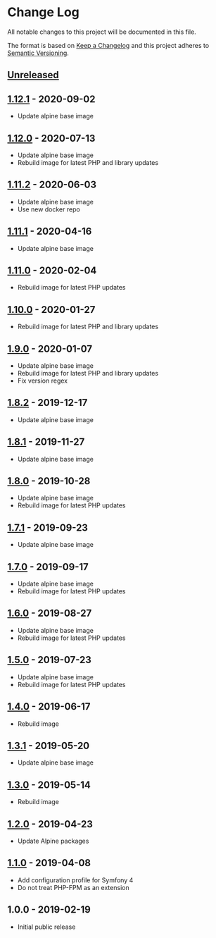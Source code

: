 # Change Log
All notable changes to this project will be documented in this file.

The format is based on [Keep a Changelog](http://keepachangelog.com/)
and this project adheres to [Semantic Versioning](http://semver.org/).

## [Unreleased]

## [1.12.1] - 2020-09-02
- Update alpine base image

## [1.12.0] - 2020-07-13
- Update alpine base image
- Rebuild image for latest PHP and library updates

## [1.11.2] - 2020-06-03
- Update alpine base image
- Use new docker repo

## [1.11.1] - 2020-04-16
- Update alpine base image

## [1.11.0] - 2020-02-04
- Rebuild image for latest PHP updates

## [1.10.0] - 2020-01-27
- Rebuild image for latest PHP and library updates

## [1.9.0] - 2020-01-07
- Update alpine base image
- Rebuild image for latest PHP and library updates
- Fix version regex

## [1.8.2] - 2019-12-17
- Update alpine base image

## [1.8.1] - 2019-11-27
- Update alpine base image

## [1.8.0] - 2019-10-28
- Update alpine base image
- Rebuild image for latest PHP updates

## [1.7.1] - 2019-09-23
- Update alpine base image

## [1.7.0] - 2019-09-17
- Update alpine base image
- Rebuild image for latest PHP updates

## [1.6.0] - 2019-08-27
- Update alpine base image
- Rebuild image for latest PHP updates

## [1.5.0] - 2019-07-23
- Update alpine base image
- Rebuild image for latest PHP updates

## [1.4.0] - 2019-06-17
- Rebuild image

## [1.3.1] - 2019-05-20
- Update alpine base image

## [1.3.0] - 2019-05-14
- Rebuild image

## [1.2.0] - 2019-04-23
- Update Alpine packages

## [1.1.0] - 2019-04-08
- Add configuration profile for Symfony 4
- Do not treat PHP-FPM as an extension

## 1.0.0 - 2019-02-19
- Initial public release

[Unreleased]: https://github.com/gmitirol/alpine39-php72/compare/1.12.1...HEAD
[1.12.1]: https://github.com/gmitirol/alpine39-php72/compare/1.12.0...1.12.1
[1.12.0]: https://github.com/gmitirol/alpine39-php72/compare/1.11.2...1.12.0
[1.11.2]: https://github.com/gmitirol/alpine39-php72/compare/1.11.1...1.11.2
[1.11.1]: https://github.com/gmitirol/alpine39-php72/compare/1.11.0...1.11.1
[1.11.0]: https://github.com/gmitirol/alpine39-php72/compare/1.10.0...1.11.0
[1.10.0]: https://github.com/gmitirol/alpine39-php72/compare/1.9.0...1.10.0
[1.9.0]: https://github.com/gmitirol/alpine39-php72/compare/1.8.2...1.9.0
[1.8.2]: https://github.com/gmitirol/alpine39-php72/compare/1.8.1...1.8.2
[1.8.1]: https://github.com/gmitirol/alpine39-php72/compare/1.8.0...1.8.1
[1.8.0]: https://github.com/gmitirol/alpine39-php72/compare/1.7.1...1.8.0
[1.7.1]: https://github.com/gmitirol/alpine39-php72/compare/1.7.0...1.7.1
[1.7.0]: https://github.com/gmitirol/alpine39-php72/compare/1.6.0...1.7.0
[1.6.0]: https://github.com/gmitirol/alpine39-php72/compare/1.5.0...1.6.0
[1.5.0]: https://github.com/gmitirol/alpine39-php72/compare/1.4.0...1.5.0
[1.4.0]: https://github.com/gmitirol/alpine39-php72/compare/1.3.1...1.4.0
[1.3.1]: https://github.com/gmitirol/alpine39-php72/compare/1.3.0...1.3.1
[1.3.0]: https://github.com/gmitirol/alpine39-php72/compare/1.2.0...1.3.0
[1.2.0]: https://github.com/gmitirol/alpine39-php72/compare/1.1.0...1.2.0
[1.1.0]: https://github.com/gmitirol/alpine39-php72/compare/1.0.0...1.1.0
